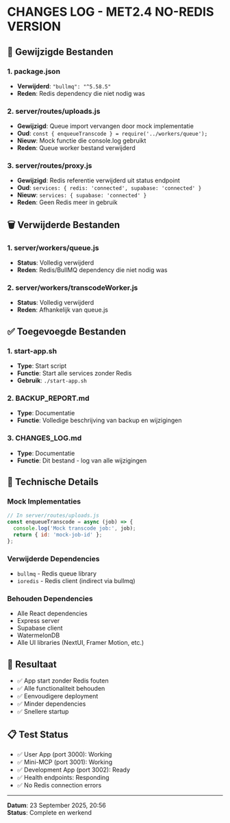 # CHANGES LOG - MET2.4 NO-REDIS VERSION

## 📝 Gewijzigde Bestanden

### 1. **package.json**
- **Verwijderd**: `"bullmq": "^5.58.5"`
- **Reden**: Redis dependency die niet nodig was

### 2. **server/routes/uploads.js**
- **Gewijzigd**: Queue import vervangen door mock implementatie
- **Oud**: `const { enqueueTranscode } = require('../workers/queue');`
- **Nieuw**: Mock functie die console.log gebruikt
- **Reden**: Queue worker bestand verwijderd

### 3. **server/routes/proxy.js**
- **Gewijzigd**: Redis referentie verwijderd uit status endpoint
- **Oud**: `services: { redis: 'connected', supabase: 'connected' }`
- **Nieuw**: `services: { supabase: 'connected' }`
- **Reden**: Geen Redis meer in gebruik

## 🗑️ Verwijderde Bestanden

### 1. **server/workers/queue.js**
- **Status**: Volledig verwijderd
- **Reden**: Redis/BullMQ dependency die niet nodig was

### 2. **server/workers/transcodeWorker.js**
- **Status**: Volledig verwijderd
- **Reden**: Afhankelijk van queue.js

## ✅ Toegevoegde Bestanden

### 1. **start-app.sh**
- **Type**: Start script
- **Functie**: Start alle services zonder Redis
- **Gebruik**: `./start-app.sh`

### 2. **BACKUP_REPORT.md**
- **Type**: Documentatie
- **Functie**: Volledige beschrijving van backup en wijzigingen

### 3. **CHANGES_LOG.md**
- **Type**: Documentatie
- **Functie**: Dit bestand - log van alle wijzigingen

## 🔧 Technische Details

### Mock Implementaties
```javascript
// In server/routes/uploads.js
const enqueueTranscode = async (job) => {
  console.log('Mock transcode job:', job);
  return { id: 'mock-job-id' };
};
```

### Verwijderde Dependencies
- `bullmq` - Redis queue library
- `ioredis` - Redis client (indirect via bullmq)

### Behouden Dependencies
- Alle React dependencies
- Express server
- Supabase client
- WatermelonDB
- Alle UI libraries (NextUI, Framer Motion, etc.)

## 🎯 Resultaat
- ✅ App start zonder Redis fouten
- ✅ Alle functionaliteit behouden
- ✅ Eenvoudigere deployment
- ✅ Minder dependencies
- ✅ Snellere startup

## 📋 Test Status
- ✅ User App (port 3000): Working
- ✅ Mini-MCP (port 3001): Working  
- ✅ Development App (port 3002): Ready
- ✅ Health endpoints: Responding
- ✅ No Redis connection errors

---
**Datum**: 23 September 2025, 20:56  
**Status**: Complete en werkend

